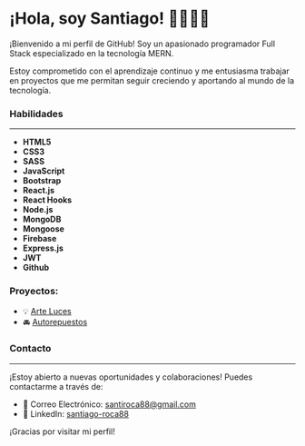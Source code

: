 # ¡Hola, soy Santiago! 👋👨🏼‍💻


¡Bienvenido a mi perfil de GitHub! Soy un apasionado programador Full Stack especializado en la tecnología MERN.  

Estoy comprometido con el aprendizaje continuo y me entusiasma trabajar en proyectos que me permitan seguir creciendo y aportando al mundo de la tecnología.

### Habilidades
---

- **HTML5**
- **CSS3**  
- **SASS**
- **JavaScript**  
- **Bootstrap**
- **React.js**
- **React Hooks** 
- **Node.js** 
- **MongoDB** 
- **Mongoose**
- **Firebase**  
- **Express.js**  
- **JWT**  
- **Github**

### Proyectos:

- 💡 [Arte Luces](https://santiago-roca.github.io/ArteLuces/)
- 🚘 [Autorepuestos](https://santiago-roca.github.io/AutorrepuestosAtlantida/)

### Contacto
---

¡Estoy abierto a nuevas oportunidades y colaboraciones! Puedes contactarme a través de:

- 📧 Correo Electrónico: santiroca88@gmail.com
- 💼 LinkedIn: [santiago-roca88](https://www.linkedin.com/in/santiago-roca88/)

¡Gracias por visitar mi perfil!
